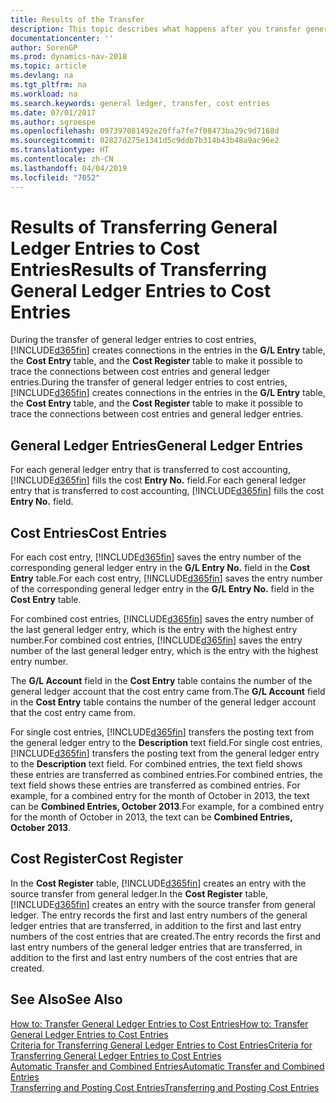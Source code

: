 ```yaml
---
title: Results of the Transfer
description: This topic describes what happens after you transfer general ledger entries to cost entries.
documentationcenter: ''
author: SorenGP
ms.prod: dynamics-nav-2018
ms.topic: article
ms.devlang: na
ms.tgt_pltfrm: na
ms.workload: na
ms.search.keywords: general ledger, transfer, cost entries
ms.date: 07/01/2017
ms.author: sgroespe
ms.openlocfilehash: 097397081492e20ffa7fe7f08473ba29c9d7168d
ms.sourcegitcommit: 02827d275e1341d5c9ddb7b314b43b48a9ac96e2
ms.translationtype: HT
ms.contentlocale: zh-CN
ms.lasthandoff: 04/04/2019
ms.locfileid: "7052"
---
```

# <a name="results-of-transferring-general-ledger-entries-to-cost-entries"></a><span data-ttu-id="a17df-103">Results of Transferring General Ledger Entries to Cost Entries</span><span class="sxs-lookup"><span data-stu-id="a17df-103">Results of Transferring General Ledger Entries to Cost Entries</span></span>
<span data-ttu-id="a17df-104">During the transfer of general ledger entries to cost entries, [!INCLUDE[d365fin](includes/d365fin_md.md)] creates connections in the entries in the **G/L Entry** table, the **Cost Entry** table, and the **Cost Register** table to make it possible to trace the connections between cost entries and general ledger entries.</span><span class="sxs-lookup"><span data-stu-id="a17df-104">During the transfer of general ledger entries to cost entries, [!INCLUDE[d365fin](includes/d365fin_md.md)] creates connections in the entries in the **G/L Entry** table, the **Cost Entry** table, and the **Cost Register** table to make it possible to trace the connections between cost entries and general ledger entries.</span></span>  

## <a name="general-ledger-entries"></a><span data-ttu-id="a17df-105">General Ledger Entries</span><span class="sxs-lookup"><span data-stu-id="a17df-105">General Ledger Entries</span></span>  
<span data-ttu-id="a17df-106">For each general ledger entry that is transferred to cost accounting, [!INCLUDE[d365fin](includes/d365fin_md.md)] fills the cost **Entry No.** field.</span><span class="sxs-lookup"><span data-stu-id="a17df-106">For each general ledger entry that is transferred to cost accounting, [!INCLUDE[d365fin](includes/d365fin_md.md)] fills the cost **Entry No.** field.</span></span>  

## <a name="cost-entries"></a><span data-ttu-id="a17df-107">Cost Entries</span><span class="sxs-lookup"><span data-stu-id="a17df-107">Cost Entries</span></span>  
<span data-ttu-id="a17df-108">For each cost entry, [!INCLUDE[d365fin](includes/d365fin_md.md)] saves the entry number of the corresponding general ledger entry in the **G/L Entry No.** field in the **Cost Entry** table.</span><span class="sxs-lookup"><span data-stu-id="a17df-108">For each cost entry, [!INCLUDE[d365fin](includes/d365fin_md.md)] saves the entry number of the corresponding general ledger entry in the **G/L Entry No.** field in the **Cost Entry** table.</span></span>  

<span data-ttu-id="a17df-109">For combined cost entries, [!INCLUDE[d365fin](includes/d365fin_md.md)] saves the entry number of the last general ledger entry, which is the entry with the highest entry number.</span><span class="sxs-lookup"><span data-stu-id="a17df-109">For combined cost entries, [!INCLUDE[d365fin](includes/d365fin_md.md)] saves the entry number of the last general ledger entry, which is the entry with the highest entry number.</span></span>  

<span data-ttu-id="a17df-110">The **G/L Account** field in the **Cost Entry** table contains the number of the general ledger account that the cost entry came from.</span><span class="sxs-lookup"><span data-stu-id="a17df-110">The **G/L Account** field in the **Cost Entry** table contains the number of the general ledger account that the cost entry came from.</span></span>  

<span data-ttu-id="a17df-111">For single cost entries, [!INCLUDE[d365fin](includes/d365fin_md.md)] transfers the posting text from the general ledger entry to the **Description** text field.</span><span class="sxs-lookup"><span data-stu-id="a17df-111">For single cost entries, [!INCLUDE[d365fin](includes/d365fin_md.md)] transfers the posting text from the general ledger entry to the **Description** text field.</span></span> <span data-ttu-id="a17df-112">For combined entries, the text field shows these entries are transferred as combined entries.</span><span class="sxs-lookup"><span data-stu-id="a17df-112">For combined entries, the text field shows these entries are transferred as combined entries.</span></span> <span data-ttu-id="a17df-113">For example, for a combined entry for the month of October in 2013, the text can be **Combined Entries, October 2013**.</span><span class="sxs-lookup"><span data-stu-id="a17df-113">For example, for a combined entry for the month of October in 2013, the text can be **Combined Entries, October 2013**.</span></span>  

## <a name="cost-register"></a><span data-ttu-id="a17df-114">Cost Register</span><span class="sxs-lookup"><span data-stu-id="a17df-114">Cost Register</span></span>  
<span data-ttu-id="a17df-115">In the **Cost Register** table, [!INCLUDE[d365fin](includes/d365fin_md.md)] creates an entry with the source transfer from general ledger.</span><span class="sxs-lookup"><span data-stu-id="a17df-115">In the **Cost Register** table, [!INCLUDE[d365fin](includes/d365fin_md.md)] creates an entry with the source transfer from general ledger.</span></span> <span data-ttu-id="a17df-116">The entry records the first and last entry numbers of the general ledger entries that are transferred, in addition to the first and last entry numbers of the cost entries that are created.</span><span class="sxs-lookup"><span data-stu-id="a17df-116">The entry records the first and last entry numbers of the general ledger entries that are transferred, in addition to the first and last entry numbers of the cost entries that are created.</span></span>  

## <a name="see-also"></a><span data-ttu-id="a17df-117">See Also</span><span class="sxs-lookup"><span data-stu-id="a17df-117">See Also</span></span>  
[<span data-ttu-id="a17df-118">How to: Transfer General Ledger Entries to Cost Entries</span><span class="sxs-lookup"><span data-stu-id="a17df-118">How to: Transfer General Ledger Entries to Cost Entries</span></span>](finance-how-to-transfer-general-ledger-entries-to-cost-entries.md)   
[<span data-ttu-id="a17df-119">Criteria for Transferring General Ledger Entries to Cost Entries</span><span class="sxs-lookup"><span data-stu-id="a17df-119">Criteria for Transferring General Ledger Entries to Cost Entries</span></span>](finance-criteria-for-transferring-general-ledger-entries-to-cost-entries.md)   
[<span data-ttu-id="a17df-120">Automatic Transfer and Combined Entries</span><span class="sxs-lookup"><span data-stu-id="a17df-120">Automatic Transfer and Combined Entries</span></span>](finance-automatic-transfer-combined-entries.md)   
[<span data-ttu-id="a17df-121">Transferring and Posting Cost Entries</span><span class="sxs-lookup"><span data-stu-id="a17df-121">Transferring and Posting Cost Entries</span></span>](finance-transfer-and-post-cost-entries.md)  
